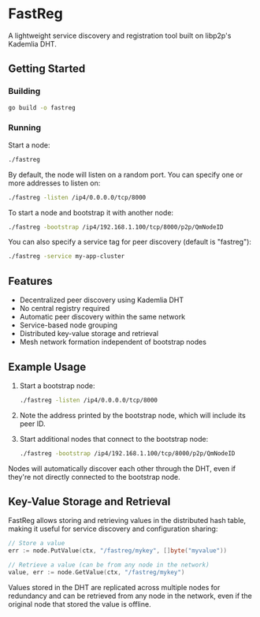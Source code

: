 # FastReg

A lightweight service discovery and registration tool built on libp2p's Kademlia DHT.

## Getting Started

### Building

```bash
go build -o fastreg
```

### Running

Start a node:

```bash
./fastreg
```

By default, the node will listen on a random port. You can specify one or more addresses to listen on:

```bash
./fastreg -listen /ip4/0.0.0.0/tcp/8000
```

To start a node and bootstrap it with another node:

```bash
./fastreg -bootstrap /ip4/192.168.1.100/tcp/8000/p2p/QmNodeID
```

You can also specify a service tag for peer discovery (default is "fastreg"):

```bash
./fastreg -service my-app-cluster
```

## Features

- Decentralized peer discovery using Kademlia DHT
- No central registry required
- Automatic peer discovery within the same network
- Service-based node grouping
- Distributed key-value storage and retrieval
- Mesh network formation independent of bootstrap nodes

## Example Usage

1. Start a bootstrap node:
   ```bash
   ./fastreg -listen /ip4/0.0.0.0/tcp/8000
   ```

2. Note the address printed by the bootstrap node, which will include its peer ID.

3. Start additional nodes that connect to the bootstrap node:
   ```bash
   ./fastreg -bootstrap /ip4/192.168.1.100/tcp/8000/p2p/QmNodeID
   ```

Nodes will automatically discover each other through the DHT, even if they're not directly connected to the bootstrap node.

## Key-Value Storage and Retrieval

FastReg allows storing and retrieving values in the distributed hash table, making it useful for service discovery and configuration sharing:

```go
// Store a value
err := node.PutValue(ctx, "/fastreg/mykey", []byte("myvalue"))

// Retrieve a value (can be from any node in the network)
value, err := node.GetValue(ctx, "/fastreg/mykey")
```

Values stored in the DHT are replicated across multiple nodes for redundancy and can be retrieved from any node in the network, even if the original node that stored the value is offline.